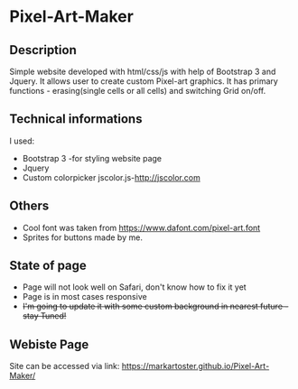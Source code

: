 # Pixel-Art-Maker

## Description

Simple website developed with html/css/js with help of Bootstrap 3 and Jquery. It allows user to create custom Pixel-art graphics. It has primary functions - erasing(single cells or all cells) and switching Grid on/off.

## Technical informations
I used:
- Bootstrap 3 -for styling website page
- Jquery
- Custom colorpicker jscolor.js-http://jscolor.com

## Others
- Cool font was taken from https://www.dafont.com/pixel-art.font
- Sprites for buttons made by me.

## State of page
- Page will not look well on Safari, don't know how to fix it yet
- Page is in most cases responsive
- ~~I'm going to update it with some custom background in nearest future - stay Tuned!~~

## Webiste Page
Site can be accessed via link: https://markartoster.github.io/Pixel-Art-Maker/
